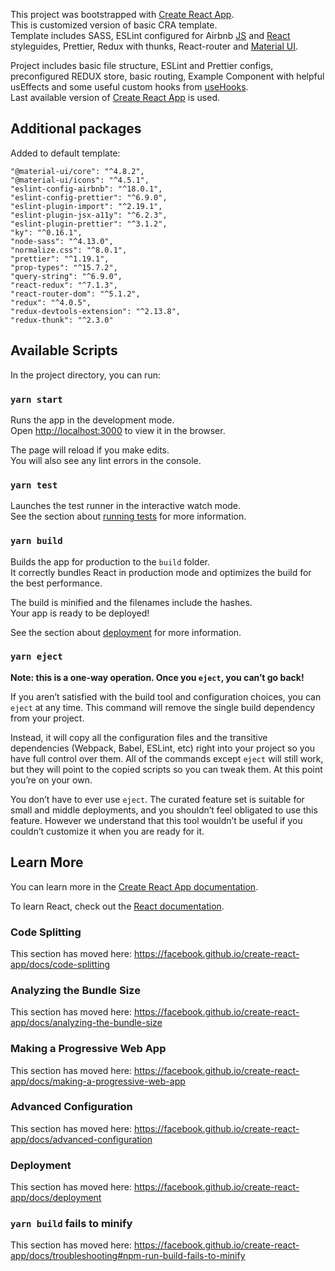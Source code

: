 This project was bootstrapped with [Create React App](https://github.com/facebook/create-react-app).<br />
This is customized version of basic CRA template.<br />
Template includes SASS, ESLint configured for Airbnb [JS](https://github.com/airbnb/javascript) and [React](https://github.com/airbnb/javascript/tree/master/react) styleguides, Prettier, Redux with thunks, React-router and [Material UI](https://material-ui.com/ru/).<br />

Project includes basic file structure, ESLint and Prettier configs, preconfigured REDUX store, basic routing, Example Component with helpful usEffects and some useful custom hooks from [useHooks](https://usehooks.com/).<br />
Last available version of [Create React App](https://github.com/facebook/create-react-app) is used.<br />

## Additional packages

Added to default  template:<br />

    "@material-ui/core": "^4.8.2",
    "@material-ui/icons": "^4.5.1",
    "eslint-config-airbnb": "^18.0.1",
    "eslint-config-prettier": "^6.9.0",
    "eslint-plugin-import": "^2.19.1",
    "eslint-plugin-jsx-a11y": "^6.2.3",
    "eslint-plugin-prettier": "^3.1.2",
    "ky": "^0.16.1",
    "node-sass": "^4.13.0",
    "normalize.css": "^8.0.1",
    "prettier": "^1.19.1",
    "prop-types": "^15.7.2",
    "query-string": "^6.9.0",
    "react-redux": "^7.1.3",
    "react-router-dom": "^5.1.2",
    "redux": "^4.0.5",
    "redux-devtools-extension": "^2.13.8",
    "redux-thunk": "^2.3.0"

## Available Scripts

In the project directory, you can run:

### `yarn start`

Runs the app in the development mode.<br />
Open [http://localhost:3000](http://localhost:3000) to view it in the browser.

The page will reload if you make edits.<br />
You will also see any lint errors in the console.

### `yarn test`

Launches the test runner in the interactive watch mode.<br />
See the section about [running tests](https://facebook.github.io/create-react-app/docs/running-tests) for more information.

### `yarn build`

Builds the app for production to the `build` folder.<br />
It correctly bundles React in production mode and optimizes the build for the best performance.

The build is minified and the filenames include the hashes.<br />
Your app is ready to be deployed!

See the section about [deployment](https://facebook.github.io/create-react-app/docs/deployment) for more information.

### `yarn eject`

**Note: this is a one-way operation. Once you `eject`, you can’t go back!**

If you aren’t satisfied with the build tool and configuration choices, you can `eject` at any time. This command will remove the single build dependency from your project.

Instead, it will copy all the configuration files and the transitive dependencies (Webpack, Babel, ESLint, etc) right into your project so you have full control over them. All of the commands except `eject` will still work, but they will point to the copied scripts so you can tweak them. At this point you’re on your own.

You don’t have to ever use `eject`. The curated feature set is suitable for small and middle deployments, and you shouldn’t feel obligated to use this feature. However we understand that this tool wouldn’t be useful if you couldn’t customize it when you are ready for it.

## Learn More

You can learn more in the [Create React App documentation](https://facebook.github.io/create-react-app/docs/getting-started).

To learn React, check out the [React documentation](https://reactjs.org/).

### Code Splitting

This section has moved here: https://facebook.github.io/create-react-app/docs/code-splitting

### Analyzing the Bundle Size

This section has moved here: https://facebook.github.io/create-react-app/docs/analyzing-the-bundle-size

### Making a Progressive Web App

This section has moved here: https://facebook.github.io/create-react-app/docs/making-a-progressive-web-app

### Advanced Configuration

This section has moved here: https://facebook.github.io/create-react-app/docs/advanced-configuration

### Deployment

This section has moved here: https://facebook.github.io/create-react-app/docs/deployment

### `yarn build` fails to minify

This section has moved here: https://facebook.github.io/create-react-app/docs/troubleshooting#npm-run-build-fails-to-minify
